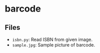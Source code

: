 # barcode

## Files
- `isbn.py`: Read ISBN from given image.
- `sample.jpg`: Sample picture of barcode.